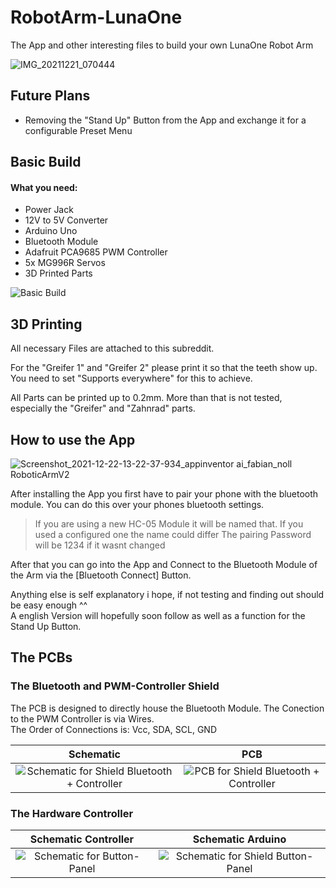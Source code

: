# RobotArm-LunaOne
The App and other interesting files to build your own LunaOne Robot Arm

![IMG_20211221_070444](https://user-images.githubusercontent.com/43731826/147088112-ccfa90cb-4773-4f00-a7b4-66fb38f28338.jpg)

## Future Plans

- Removing the "Stand Up" Button from the App and exchange it for a configurable Preset Menu

## Basic Build

#### What you need:
- Power Jack
- 12V to 5V Converter
- Arduino Uno
- Bluetooth Module
- Adafruit PCA9685 PWM Controller
- 5x MG996R Servos
- 3D Printed Parts

![Basic Build](https://user-images.githubusercontent.com/43731826/147089719-1434631e-51ea-4a56-9b6e-ee174c6e3278.PNG)

## 3D Printing

All necessary Files are attached to this subreddit.

For the "Greifer 1" and "Greifer 2" please print it so that the teeth show up.
You need to set "Supports everywhere" for this to achieve.

All Parts can be printed up to 0.2mm. More than that is not tested, especially the
"Greifer" and "Zahnrad" parts.

## How to use the App

![Screenshot_2021-12-22-13-22-37-934_appinventor ai_fabian_noll RoboticArmV2](https://user-images.githubusercontent.com/43731826/147093059-2c50c1b2-923c-422b-a833-d5b779db89d9.jpg) 

After installing the App you first have to pair your phone with the bluetooth module.
You can do this over your phones bluetooth settings. 

> If you are using a new HC-05 Module it will be named that. If you used a configured one the name could differ
> The pairing Password will be 1234 if it wasnt changed

After that you can go into the App and Connect to the Bluetooth Module of the Arm via the [Bluetooth Connect] Button.

Anything else is self explanatory i hope, if not testing and finding out should be easy enough ^^  
A english Version will hopefully soon follow as well as a function for the Stand Up Button.

## The PCBs

### The Bluetooth and PWM-Controller Shield

The PCB is designed to directly house the Bluetooth Module. The Conection to the PWM Controller is via Wires.  
The Order of Connections is: Vcc, SDA, SCL, GND

Schematic             |  PCB
:-------------------------:|:-------------------------:
![Schematic for Shield Bluetooth + Controller](https://user-images.githubusercontent.com/43731826/147091757-9f74ec83-147e-4b3c-9c98-bad9bcac3641.PNG) | ![PCB for Shield Bluetooth + Controller](https://user-images.githubusercontent.com/43731826/147091798-8b20c37f-475e-4171-8d4c-28c87f2b7405.PNG)

### The Hardware Controller

Schematic Controller            |  Schematic Arduino
:-------------------------:|:-------------------------:
![Schematic for Button-Panel](https://user-images.githubusercontent.com/43731826/147092584-5aab7098-7d51-4c06-94dc-6ddfa4add549.PNG) | ![Schematic for Shield Button-Panel](https://user-images.githubusercontent.com/43731826/147092683-b656c1a8-348d-4997-9243-76e09a7911d5.PNG)



